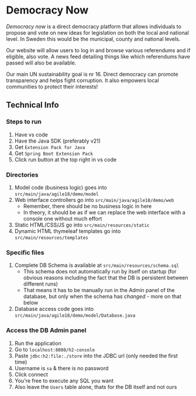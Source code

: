 # Democracy Now
*Democracy now* is a direct democracy platform that allows individuals to propose and vote on new ideas for legislation on both the local and national level. In Sweden this would be the municipal, county and national levels. 

Our website will allow users to log in and browse various referendums and if eligible, also vote. A news feed detailing things like which referendums have passed will also be available.

Our main UN sustainability goal is nr 16. Direct democracy can promote transparency and helps fight corruption. It also empowers local communities to protect their interests!

## Technical Info

### Steps to run
1. Have vs code
3. Have the Java SDK (preferably v21)
3. Get `Extension Pack for Java`
4. Get `Spring Boot Extension Pack`
5. Click run button at the top right in vs code


### Directories
1. Model code (business logic) goes into `src/main/java/agile18/demo/model`
2. Web interface controllers go into `src/main/java/agile18/demo/web`
    - Remember, there should be no business logic in here
    - In theory, it should be as if we can replace the web interface with a console one without much effort
3. Static HTML/CSS/JS go into `src/main/resources/static`
4. Dynamic HTML thymeleaf templates go into `src/main/resources/templates`

### Specific files
1. Complete DB Schema is available at `src/main/resources/schema.sql`
    - This schema does not automatically run by itself on startup (for obvious reasons including the fact that the DB is persistent between different runs)
    - That means it has to be manually run in the Admin panel of the database, but only when the schema has *changed* - more on that below
2. Database access code goes into `src/main/java/agile18/demo/model/Database.java`

### Access the DB Admin panel
1. Run the application
2. Go to `localhost:8080/h2-console`
3. Paste `jdbc:h2:file:./store` into the JDBC url (only needed the first time)
4. Username is `sa` & there is no password
5. Click connect
6. You're free to execute any SQL you want
7. Also leave the `Users` table alone, thats for the DB itself and not ours